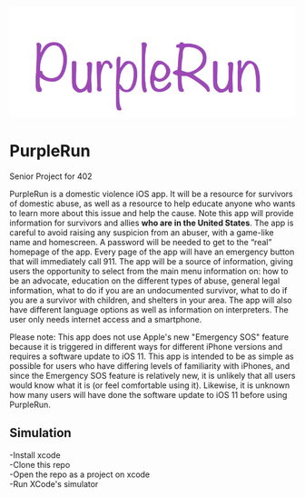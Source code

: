 ![logo text](https://github.com/mackenzieTjogas/PurpleRun/blob/master/PurpleRunLogo.png "Logo Title")

# PurpleRun
Senior Project for 402  
  
PurpleRun is a domestic violence iOS app. It will be a resource for survivors of domestic abuse, as well as a resource to help educate anyone who wants to learn more about this issue and help the cause. Note this app will provide information for survivors and allies **who are in the United States**. The app is careful to avoid raising any suspicion from an abuser, with a game-like name and homescreen. A password will be needed to get to the “real” homepage of the app. Every page of the app will have an emergency button that will immediately call 911. The app will be a source of information, giving users the opportunity to select from the main menu information on: how to be an advocate, education on the different types of abuse, general legal information, what to do if you are an undocumented survivor, what to do if you are a survivor with children, and shelters in your area. The app will also have different language options as well as information on interpreters. The user only needs internet access and a smartphone. 

Please note: This app does not use Apple's new "Emergency SOS" feature because it is triggered in different ways for different iPhone versions and requires a software update to iOS 11. This app is intended to be as simple as possible for users who have differing levels of familiarity with iPhones, and since the Emergency SOS feature is relatively new, it is unlikely that all users would know what it is (or feel comfortable using it). Likewise, it is unknown how many users will have done the  software update to iOS 11 before using PurpleRun. 

## Simulation  
-Install xcode  
-Clone this repo  
-Open the repo as a project on xcode  
-Run XCode's simulator 
